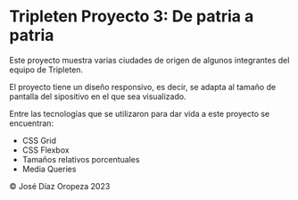 # Tripleten Proyecto 3: De patria a patria

Este proyecto muestra varias ciudades de origen de algunos integrantes del equipo de Tripleten.

El proyecto tiene un diseño responsivo, es decir, se adapta al tamaño de pantalla del sipositivo en el que sea visualizado.

Entre las tecnologías que se utilizaron para dar vida a este proyecto se encuentran:

- CSS Grid
- CSS Flexbox
- Tamaños relativos porcentuales
- Media Queries

© José Díaz Oropeza 2023
